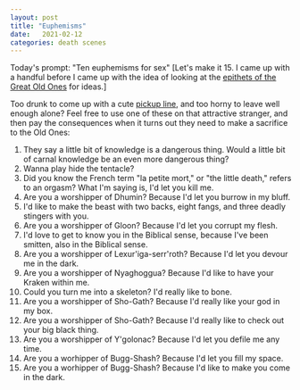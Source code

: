 ```yaml
---
layout: post
title: "Euphemisms"
date:   2021-02-12
categories: death scenes
---
```

Today's prompt: "Ten euphemisms for sex" [Let's make it 15. I came up with a handful before I came up with the idea of looking at the [epithets of the Great Old Ones](https://en.wikipedia.org/wiki/Cthulhu_Mythos_deities#Table_of_Great_Old_Ones) for ideas.]

Too drunk to come up with a cute [pickup line](https://yuhdead.com/death/scenes/2021/02/05/pickup-lines/), and too horny to leave well enough alone? Feel free to use one of these on that attractive stranger, and then pay the consequences when it turns out they need to make a sacrifice to the Old Ones:

1. They say a little bit of knowledge is a dangerous thing. Would a little bit of carnal knowledge be an even more dangerous thing?
2. Wanna play hide the tentacle?
3. Did you know the French term "la petite mort," or "the little death," refers to an orgasm? What I'm saying is, I'd let you kill me.
4. Are you a worshipper of Dhumin? Because I'd let you burrow in my bluff.
5. I'd like to make the beast with two backs, eight fangs, and three deadly stingers with you.
6. Are you a worshipper of Gloon? Because I'd let you corrupt my flesh.
7. I'd love to get to know you in the Biblical sense, because I've been smitten, also in the Biblical sense. 
8. Are you a worshipper of Lexur'iga-serr'roth? Because I'd let you devour me in the dark.
9. Are you a worshipper of Nyaghoggua? Because I'd like to have your Kraken within me.
10. Could you turn me into a skeleton? I'd really like to bone.
11. Are you a worshipper of Sho-Gath? Because I'd really like your god in my box.
12. Are you a worshipper of Sho-Gath? Because I'd really like to check out your big black thing.
13. Are you a worshipper of Y'golonac? Because I'd let you defile me any time.
14. Are you a worhipper of Bugg-Shash? Because I'd let you fill my space.
15. Are you a worhipper of Bugg-Shash? Because I'd like to make you come in the dark.
